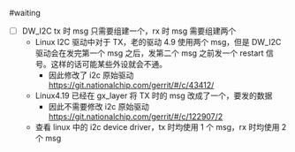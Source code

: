 #waiting 


- [ ] DW_I2C tx 时 msg 只需要组建一个，rx 时 msg 需要组建两个
	- Linux I2C 驱动中对于 TX，老的驱动 4.9 使用两个 msg，但是 DW_I2C 驱动会在发完第一个 msg 之后，发第二个 msg 之前发一个 restart 信号。这样的话可能某些外设就会不通。
		- 因此修改了 i2c 原始驱动 https://git.nationalchip.com/gerrit/#/c/43412/
	- Linux4.19 已经在 gx_layer 将 TX 时的 msg 改成了一个，要发的数据
		- 因此不需要修改 i2c 原始驱动 https://git.nationalchip.com/gerrit/#/c/122907/2
	- 查看 linux 中的 i2c device driver，tx 时均使用 1 个 msg，rx 时均使用 2 个 msg
